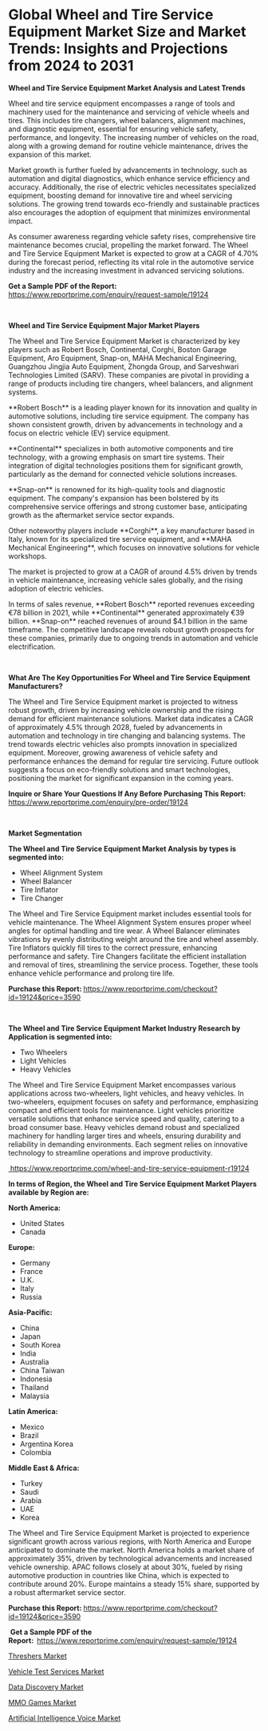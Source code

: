 <p><h1>Global Wheel and Tire Service Equipment Market Size and Market Trends: Insights and Projections from 2024 to 2031</h1></p><p><strong>Wheel and Tire Service Equipment Market Analysis and Latest Trends</strong></p>
<p><p>Wheel and tire service equipment encompasses a range of tools and machinery used for the maintenance and servicing of vehicle wheels and tires. This includes tire changers, wheel balancers, alignment machines, and diagnostic equipment, essential for ensuring vehicle safety, performance, and longevity. The increasing number of vehicles on the road, along with a growing demand for routine vehicle maintenance, drives the expansion of this market.</p><p>Market growth is further fueled by advancements in technology, such as automation and digital diagnostics, which enhance service efficiency and accuracy. Additionally, the rise of electric vehicles necessitates specialized equipment, boosting demand for innovative tire and wheel servicing solutions. The growing trend towards eco-friendly and sustainable practices also encourages the adoption of equipment that minimizes environmental impact.</p><p>As consumer awareness regarding vehicle safety rises, comprehensive tire maintenance becomes crucial, propelling the market forward. The Wheel and Tire Service Equipment Market is expected to grow at a CAGR of 4.70% during the forecast period, reflecting its vital role in the automotive service industry and the increasing investment in advanced servicing solutions.</p></p>
<p><strong>Get a Sample PDF of the Report:&nbsp;</strong> <a href="https://www.reportprime.com/enquiry/request-sample/19124?utm_campaign=24&utm_medium=2&utm_source=Github&utm_content=ia&utm_term=22112024&utm_id=wheel-and-tire-service-equipment">https://www.reportprime.com/enquiry/request-sample/19124</a></p>
<p>&nbsp;</p>
<p><strong>Wheel and Tire Service Equipment Major Market Players</strong></p>
<p><p>The Wheel and Tire Service Equipment Market is characterized by key players such as Robert Bosch, Continental, Corghi, Boston Garage Equipment, Aro Equipment, Snap-on, MAHA Mechanical Engineering, Guangzhou Jingjia Auto Equipment, Zhongda Group, and Sarveshwari Technologies Limited (SARV). These companies are pivotal in providing a range of products including tire changers, wheel balancers, and alignment systems.</p><p>**Robert Bosch** is a leading player known for its innovation and quality in automotive solutions, including tire service equipment. The company has shown consistent growth, driven by advancements in technology and a focus on electric vehicle (EV) service equipment. </p><p>**Continental** specializes in both automotive components and tire technology, with a growing emphasis on smart tire systems. Their integration of digital technologies positions them for significant growth, particularly as the demand for connected vehicle solutions increases.</p><p>**Snap-on** is renowned for its high-quality tools and diagnostic equipment. The company's expansion has been bolstered by its comprehensive service offerings and strong customer base, anticipating growth as the aftermarket service sector expands.</p><p>Other noteworthy players include **Corghi**, a key manufacturer based in Italy, known for its specialized tire service equipment, and **MAHA Mechanical Engineering**, which focuses on innovative solutions for vehicle workshops.</p><p>The market is projected to grow at a CAGR of around 4.5% driven by trends in vehicle maintenance, increasing vehicle sales globally, and the rising adoption of electric vehicles. </p><p>In terms of sales revenue, **Robert Bosch** reported revenues exceeding €78 billion in 2021, while **Continental** generated approximately €39 billion. **Snap-on** reached revenues of around $4.1 billion in the same timeframe. The competitive landscape reveals robust growth prospects for these companies, primarily due to ongoing trends in automation and vehicle electrification.</p></p>
<p>&nbsp;</p>
<p><strong>What Are The Key Opportunities For Wheel and Tire Service Equipment Manufacturers?</strong></p>
<p><p>The Wheel and Tire Service Equipment market is projected to witness robust growth, driven by increasing vehicle ownership and the rising demand for efficient maintenance solutions. Market data indicates a CAGR of approximately 4.5% through 2028, fueled by advancements in automation and technology in tire changing and balancing systems. The trend towards electric vehicles also prompts innovation in specialized equipment. Moreover, growing awareness of vehicle safety and performance enhances the demand for regular tire servicing. Future outlook suggests a focus on eco-friendly solutions and smart technologies, positioning the market for significant expansion in the coming years.</p></p>
<p><strong>Inquire or Share Your Questions If Any Before Purchasing This Report:</strong> <a href="https://www.reportprime.com/enquiry/pre-order/19124?utm_campaign=24&utm_medium=2&utm_source=Github&utm_content=ia&utm_term=22112024&utm_id=wheel-and-tire-service-equipment">https://www.reportprime.com/enquiry/pre-order/19124</a></p>
<p>&nbsp;</p>
<p><strong>Market Segmentation</strong></p>
<p><strong>The Wheel and Tire Service Equipment Market Analysis by types is segmented into:</strong></p>
<p><ul><li>Wheel Alignment System</li><li>Wheel Balancer</li><li>Tire Inflator</li><li>Tire Changer</li></ul></p>
<p><p>The Wheel and Tire Service Equipment market includes essential tools for vehicle maintenance. The Wheel Alignment System ensures proper wheel angles for optimal handling and tire wear. A Wheel Balancer eliminates vibrations by evenly distributing weight around the tire and wheel assembly. Tire Inflators quickly fill tires to the correct pressure, enhancing performance and safety. Tire Changers facilitate the efficient installation and removal of tires, streamlining the service process. Together, these tools enhance vehicle performance and prolong tire life.</p></p>
<p><strong>Purchase this Report:&nbsp;</strong><a href="https://www.reportprime.com/checkout?id=19124&price=3590&utm_campaign=24&utm_medium=2&utm_source=Github&utm_content=ia&utm_term=22112024&utm_id=wheel-and-tire-service-equipment">https://www.reportprime.com/checkout?id=19124&price=3590</a></p>
<p>&nbsp;</p>
<p><strong>The Wheel and Tire Service Equipment Market Industry Research by Application is segmented into:</strong></p>
<p><ul><li>Two Wheelers</li><li>Light Vehicles</li><li>Heavy Vehicles</li></ul></p>
<p><p>The Wheel and Tire Service Equipment Market encompasses various applications across two-wheelers, light vehicles, and heavy vehicles. In two-wheelers, equipment focuses on safety and performance, emphasizing compact and efficient tools for maintenance. Light vehicles prioritize versatile solutions that enhance service speed and quality, catering to a broad consumer base. Heavy vehicles demand robust and specialized machinery for handling larger tires and wheels, ensuring durability and reliability in demanding environments. Each segment relies on innovative technology to streamline operations and improve productivity.</p></p>
<p><a href="https://www.reportprime.com/wheel-and-tire-service-equipment-r19124?utm_campaign=24&utm_medium=2&utm_source=Github&utm_content=ia&utm_term=22112024&utm_id=wheel-and-tire-service-equipment">&nbsp;https://www.reportprime.com/wheel-and-tire-service-equipment-r19124</a></p>
<p><strong>In terms of Region, the Wheel and Tire Service Equipment Market Players available by Region are:</strong></p>
<p>
    <p> <strong> North America: </strong>
        <ul>
            <li>United States</li>
            <li>Canada</li>
        </ul>
        </p> 
    <p> <strong> Europe: </strong>
        <ul>
            <li>Germany</li>
            <li>France</li>
            <li>U.K.</li>
            <li>Italy</li>
            <li>Russia</li>
        </ul>
        </p> 
    <p> <strong> Asia-Pacific: </strong>
        <ul>
            <li>China</li>
            <li>Japan</li>
            <li>South Korea</li>
            <li>India</li>
            <li>Australia</li>
            <li>China Taiwan</li>
            <li>Indonesia</li>
            <li>Thailand</li>
            <li>Malaysia</li>
        </ul>
        </p> 
    <p> <strong> Latin America: </strong>
        <ul>
            <li>Mexico</li>
            <li>Brazil</li>
            <li>Argentina Korea</li>
            <li>Colombia</li>
        </ul>
        </p> 
    <p> <strong> Middle East & Africa: </strong>
        <ul>
            <li>Turkey</li>
            <li>Saudi</li>
            <li>Arabia</li>
            <li>UAE</li>
            <li>Korea</li>
        </ul>
    </p>
    </p>
<p><p>The Wheel and Tire Service Equipment Market is projected to experience significant growth across various regions, with North America and Europe anticipated to dominate the market. North America holds a market share of approximately 35%, driven by technological advancements and increased vehicle ownership. APAC follows closely at about 30%, fueled by rising automotive production in countries like China, which is expected to contribute around 20%. Europe maintains a steady 15% share, supported by a robust aftermarket service sector.</p></p>
<p><strong>Purchase this Report: </strong><a href="https://www.reportprime.com/checkout?id=19124&price=3590&utm_campaign=24&utm_medium=2&utm_source=Github&utm_content=ia&utm_term=22112024&utm_id=wheel-and-tire-service-equipment">https://www.reportprime.com/checkout?id=19124&price=3590</a></p>
<p>&nbsp;<strong>Get a Sample PDF of the Report:&nbsp;&nbsp;</strong><a href="https://www.reportprime.com/enquiry/request-sample/19124?utm_campaign=24&utm_medium=2&utm_source=Github&utm_content=ia&utm_term=22112024&utm_id=wheel-and-tire-service-equipment">https://www.reportprime.com/enquiry/request-sample/19124</a></p>
<p><strong></strong></p>
<p><p><a href="https://github.com/elizabethdagraca/Market-Research-Report-List-5/blob/main/threshers-market.md?utm_campaign=24&utm_medium=2&utm_source=Github&utm_content=ia&utm_term=22112024&utm_id=wheel-and-tire-service-equipment">Threshers Market</a></p><p><a href="https://www.linkedin.com/pulse/vehicle-test-services-market-research-2024-2031-growth-opportunities-eqqfc?utm_campaign=24&utm_medium=2&utm_source=Github&utm_content=ia&utm_term=22112024&utm_id=wheel-and-tire-service-equipment">Vehicle Test Services Market</a></p><p><a href="https://issuu.com/reportprime-2/docs/data-discovery-market-size-2030.ppt_a708baca5d9ef2?utm_campaign=24&utm_medium=2&utm_source=Github&utm_content=ia&utm_term=22112024&utm_id=wheel-and-tire-service-equipment">Data Discovery Market</a></p><p><a href="https://issuu.com/reportprime-2/docs/mmo-games-market-size-2030.pptx_29d16dff1456a8?utm_campaign=24&utm_medium=2&utm_source=Github&utm_content=ia&utm_term=22112024&utm_id=wheel-and-tire-service-equipment">MMO Games Market</a></p><p><a href="https://www.linkedin.com/pulse/artificial-intelligence-voice-market-analysis-from-2024-2031-n1mfc?utm_campaign=24&utm_medium=2&utm_source=Github&utm_content=ia&utm_term=22112024&utm_id=wheel-and-tire-service-equipment">Artificial Intelligence Voice Market</a></p></p>